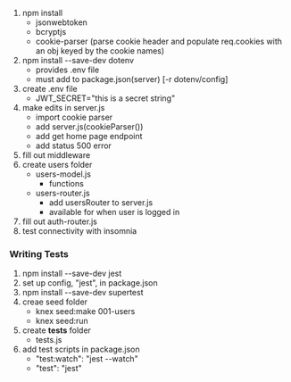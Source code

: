 1. npm install
   - jsonwebtoken
   - bcryptjs
   - cookie-parser (parse cookie header and populate req.cookies with an obj keyed by the cookie names)
2. npm install --save-dev dotenv
   - provides .env file
   - must add to package.json(server) [-r dotenv/config]
3. create .env file
   - JWT_SECRET="this is a secret string"
4. make edits in server.js
   - import cookie parser
   - add server.js(cookieParser())
   - add get home page endpoint
   - add status 500 error
5. fill out middleware
6. create users folder
   - users-model.js
     - functions
   - users-router.js
     - add usersRouter to server.js
     - available for when user is logged in
7. fill out auth-router.js
8. test connectivity with insomnia

### Writing Tests

1. npm install --save-dev jest
2. set up config, "jest", in package.json
3. npm install --save-dev supertest
4. creae seed folder
   - knex seed:make 001-users
   - knex seed:run
5. create **tests** folder
   - tests.js
6. add test scripts in package.json
   - "test:watch": "jest --watch"
   - "test": "jest"
